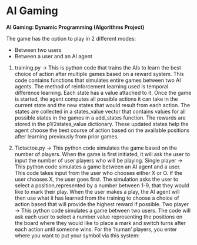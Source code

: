 # AI Gaming
**AI Gaming: Dynamic Programming (Algorithms Project)**

The game has the option to play in 2 different modes: 
- Between two users
- Between a user and an AI agent

1. training.py → This is python code that trains the AIs to learn the best choice of action after multiple games based on a reward system. This code contains functions that simulates entire games between two AI agents. The method of reinforcement learning used is temporal difference learning. Each state has a value attached to it. Once the game is started, the agent computes all possible actions it can take in the current state and the new states that would result from each action. The states are collected in a states_value vector that contains values for all possible states in the games in a add_states function. The rewards are stored in the p1/2states_value dictionary. These updated states help the agent choose the best course of action based on the available positions after learning previously from prior games.

2. Tictactoe.py → This python code simulates the game based on the number of players. When the game is first initiated, it will ask the user to input the number of user players who will be playing. 
Single player → This python code simulates a game between an AI agent and a user. This code takes input from the user who chooses either X or O. If the user chooses X, the user goes first. The simulation asks the user to select a position,represented by a number between 1-9, that they would like to mark their play. When the user makes a play, the AI agent will then use what it has learned from the training to choose a choice of action based that will provide the highest reward if possible. 
Two player → This python code simulates a game between two users. The code will ask each user to select a number value representing the positions on the board where they would like to place a mark and switch turns after each action until someone wins. 
For the ‘human’ players, you enter where you want to put your symbol via this system:

